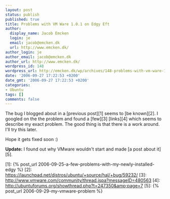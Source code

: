 ```yaml
---
layout: post
status: publish
published: true
title: Problems with VM Ware 1.0.1 on Edgy Eft
author:
  display_name: Jacob Emcken
  login: je
  email: jacob@emcken.dk
  url: http://www.emcken.dk/
author_login: je
author_email: jacob@emcken.dk
author_url: http://www.emcken.dk/
wordpress_id: 148
wordpress_url: http://emcken.dk/wp/archives/148-problems-with-vm-ware-101-on-edgy-eft.html
date: '2006-09-27 17:22:53 +0200'
date_gmt: '2006-09-27 17:22:53 +0200'
categories:
- Ubuntu
tags: []
comments: false
---
```

The bug I blogged about in a [previous post][1] seems to [be known][2]. I googled on the the problem and found a [few][3] [links][4] which seems to describe my exact problem. The good thing is that there is a work around. I'll try this later.

Hope it gets fixed soon :)

**Update:** I found out why VMware wouldn't start and made [a post about it][5].

[1]: {% post_url 2006-09-25-a-few-problems-with-my-newly-installed-edgy %}
[2]: https://launchpad.net/distros/ubuntu/+source/hal/+bug/59232/
[3]: http://www.vmware.com/community/thread.jspa?messageID=480563
[4]: http://ubuntuforums.org/showthread.php?t=247350&amp;page=7
[5]: {% post_url 2006-09-29-my-vmware-problem %}
